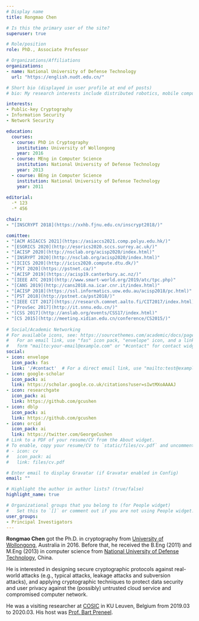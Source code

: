 ```yaml
---
# Display name
title: Rongmao Chen

# Is this the primary user of the site?
superuser: true

# Role/position
role: PhD., Associate Professor

# Organizations/Affiliations
organizations:
- name: National University of Defense Technology
  url: "https://english.nudt.edu.cn/"

# Short bio (displayed in user profile at end of posts)
# bio: My research interests include distributed robotics, mobile computing and programmable matter.

interests:
- Public-key Cryptography
- Information Security
- Network Security

education:
  courses:
  - course: PhD in Cryptography 
    institution: University of Wollongong
    year: 2016
  - course: MEng in Computer Science
    institution: National University of Defense Technology
    year: 2013
  - course: BEng in Computer Science
    institution: National University of Defense Technology
    year: 2011
    
editorial:
  -* 123
  -* 456

chair:
- "[INSCRYPT 2018](https://xxhb.fjnu.edu.cn/inscrypt2018/)"

comittee:
- "[ACM ASIACCS 2021](https://asiaccs2021.comp.polyu.edu.hk/)"
- "[ESORICS 2020](http://esorics2020.sccs.surrey.ac.uk/)"
- "[ACISP 2020](http://nsclab.org/acisp2020/index.html)"
- "[INSRYPT 2020](http://nsclab.org/acisp2020/index.html)"
- "[ICICS 2020](http://icics2020.compute.dtu.dk/)"
- "[PST 2020](https://pstnet.ca/)"
- "[ACISP 2019](https://acisp19.canterbury.ac.nz/)"
- "[IEEE ATC 2019](http://www.smart-world.org/2019/atc/tpc.php)"
- "[CANS 2019](http://cans2018.na.icar.cnr.it/index.html)"
- "[ACISP 2018](https://ssl.informatics.uow.edu.au/acisp2018/pc.html)"
- "[PST 2018](http://pstnet.ca/pst2018/)"
- "[IEEE CIT 2017](https://research.comnet.aalto.fi/CIT2017/index.html)"
- "[ProvSec 2017](http://it.snnu.edu.cn/)"
- "[CSS 2017](http://anslab.org/events/CSS17/index.html)"
- "[CS 2015](http://meeting.xidian.edu.cn/conference/CS2015/)"
  
# Social/Academic Networking
# For available icons, see: https://sourcethemes.com/academic/docs/page-builder/#icons
#   For an email link, use "fas" icon pack, "envelope" icon, and a link in the
#   form "mailto:your-email@example.com" or "#contact" for contact widget.
social:
- icon: envelope
  icon_pack: fas
  link: '/#contact'  # For a direct email link, use "mailto:test@example.org".
- icon: google-scholar
  icon_pack: ai
  link: https://scholar.google.co.uk/citations?user=sIwtMXoAAAAJ
- icon: researchgate
  icon_pack: ai
  link: https://github.com/gcushen
- icon: dblp
  icon_pack: ai
  link: https://github.com/gcushen
- icon: orcid
  icon_pack: ai
  link: https://twitter.com/GeorgeCushen
# Link to a PDF of your resume/CV from the About widget.
# To enable, copy your resume/CV to `static/files/cv.pdf` and uncomment the lines below.
# - icon: cv
#   icon_pack: ai
#   link: files/cv.pdf

# Enter email to display Gravatar (if Gravatar enabled in Config)
email: ""

# Highlight the author in author lists? (true/false)
highlight_name: true

# Organizational groups that you belong to (for People widget)
#   Set this to `[]` or comment out if you are not using People widget.
user_groups:
- Principal Investigators
---
```


**Rongmao Chen** got the Ph.D. in cryptography from [University of Wollongong](http://www.uow.edu.au/), Australia in 2016. Before that, he received the B.Eng (2011) and M.Eng (2013) in computer science from [National University of Defense Technology](http://english.nudt.edu.cn/index_eng.htm), China. 

He is interested in designing secure cryptographic protocols against real-world attacks (e.g., typical attacks, leakage attacks and subversion attacks), and applying cryptographic techniques to protect data security and user privacy against the (possibly) untrusted cloud service and compromised computer network.

He was a visiting researcher at [COSIC](https://www.esat.kuleuven.be/cosic/) in KU Leuven, Belgium from 2019.03 to 2020.03. His host was [Prof. Bart Preneel](https://homes.esat.kuleuven.be/~preneel/).